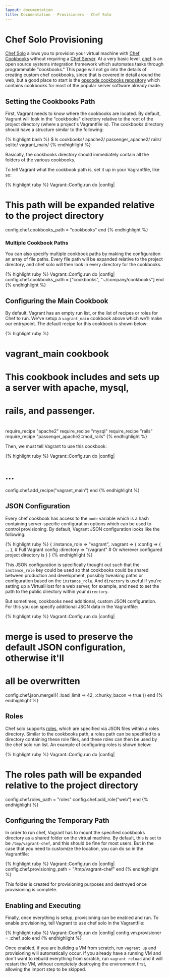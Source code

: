 ```yaml
---
layout: documentation
title: Documentation - Provisioners - Chef Solo
---
```

# Chef Solo Provisioning

[Chef Solo](http://wiki.opscode.com/display/chef/Chef+Solo) allows you to provision your virtual
machine with [Chef Cookbooks](http://wiki.opscode.com/display/chef/Cookbooks) without requiring a
[Chef Server](http://wiki.opscode.com/display/chef/Chef+Server). At a very basic level, [chef](http://www.opscode.com/chef/)
is an open source systems integration framework which automates tasks through programmable "cookbooks."
This page will not go into the details of creating custom chef cookbooks, since that
is covered in detail around the web, but a good place to start is the [opscode cookbooks repository](http://github.com/opscode/cookbooks)
which contains cookbooks for most of the popular server software already made.

## Setting the Cookbooks Path

First, Vagrant needs to know where the cookbooks are located. By default, Vagrant will
look in the "cookbooks" directory relative to the root of the project directory (where
a project's Vagrantfile is). The cookbooks directory should have a structure similar to
the following:

{% highlight bash %}
$ ls cookbooks/
apache2/
passenger_apache2/
rails/
sqlite/
vagrant_main/
{% endhighlight %}

Basically, the cookbooks directory should immediately contain all the folders of the
various cookbooks.

To tell Vagrant what the cookbook path is, set it up in your Vagrantfile, like so:

{% highlight ruby %}
Vagrant::Config.run do |config|
  # This path will be expanded relative to the project directory
  config.chef.cookbooks_path = "cookbooks"
end
{% endhighlight %}

<div class="info">
  <h3>Multiple Cookbook Paths</h3>
  <p>
    You can also specify multiple cookbook paths by making the configuration an
    array of file paths. Every file path will be expanded relative to the project
    directory, and chef solo will then look in every directory for the cookbooks.

{% highlight ruby %}
Vagrant::Config.run do |config|
  config.chef.cookbooks_path = ["cookbooks", "~/company/cookbooks"]
end
{% endhighlight %}
  </p>
</div>

## Configuring the Main Cookbook

By default, Vagrant has an empty run list, or the list of recipes or roles for
Chef to run. We've setup a `vagrant_main` cookbook above which we'll make our
entrypoint. The default recipe for this cookbook is shown below:

{% highlight ruby %}
# vagrant_main cookbook
# This cookbook includes and sets up a server with apache, mysql,
# rails, and passenger.
#
require_recipe "apache2"
require_recipe "mysql"
require_recipe "rails"
require_recipe "passenger_apache2::mod_rails"
{% endhighlight %}

Then, we must tell Vagrant to use this cookbook:

{% highlight ruby %}
Vagrant::Config.run do |config|
  # ...
  config.chef.add_recipe("vagrant_main")
end
{% endhighlight %}

## JSON Configuration

Every chef cookbook has access to the `node` variable which is a hash containing
server-specific configuration options which can be used to control provisioning.
By default, Vagrant JSON configuration looks like the following:

{% highlight ruby %}
{
  :instance_role => "vagrant",
  :vagrant => {
    :config => { ... }, # Full Vagrant config
    :directory => "/vagrant" # Or wherever configured project directory is
  }
}
{% endhighlight %}

This JSON configuration is specifically thought out such that the `instance_role`
key could be used so that cookbooks could be shared between production and development,
possibly tweaking paths or configuration based on the `instance_role`. And
`directory` is useful if you're setting up a VirtualHost for a web server,
for example, and need to set the path to the public directory within your
`directory`.

But sometimes, cookbooks need additional, custom JSON configuration. For this
you can specify additional JSON data in the Vagrantfile:

{% highlight ruby %}
Vagrant::Config.run do |config|
  # merge is used to preserve the default JSON configuration, otherwise it'll
  # all be overwritten
  config.chef.json.merge!({
    :load_limit => 42,
    :chunky_bacon => true
  })
end
{% endhighlight %}

## Roles

Chef solo supports [roles](http://wiki.opscode.com/display/chef/Roles), which are specified via
JSON files within a roles directory. Similar to the cookbooks path, a roles path can be specified
to a directory containing these role files, and these roles can then be used by the
chef solo run list. An example of configuring roles is shown below:

{% highlight ruby %}
Vagrant::Config.run do |config|
  # The roles path will be expanded relative to the project directory
  config.chef.roles_path = "roles"
  config.chef.add_role("web")
end
{% endhighlight %}

## Configuring the Temporary Path

In order to run chef, Vagrant has to mount the specified cookbooks directory as a
shared folder on the virtual machine. By default, this is set to be `/tmp/vagrant-chef`,
and this should be fine for most users. But in the case that you need to customize
the location, you can do so in the Vagrantfile:

{% highlight ruby %}
Vagrant::Config.run do |config|
  config.chef.provisioning_path = "/tmp/vagrant-chef"
end
{% endhighlight %}

This folder is created for provisioning purposes and destroyed once provisioning
is complete.

## Enabling and Executing

Finally, once everything is setup, provisioning can be enabled and run. To enable
provisioning, tell Vagrant to use chef solo in the Vagrantfile:

{% highlight ruby %}
Vagrant::Config.run do |config|
  config.vm.provisioner = :chef_solo
end
{% endhighlight %}

Once enabled, if you are building a VM from scratch, run `vagrant up` and provisioning
will automatically occur. If you already have a running VM and don't want to rebuild
everything from scratch, run `vagrant reload` and it will restart the VM, without completely
destroying the environment first, allowing the import step to be skipped.
